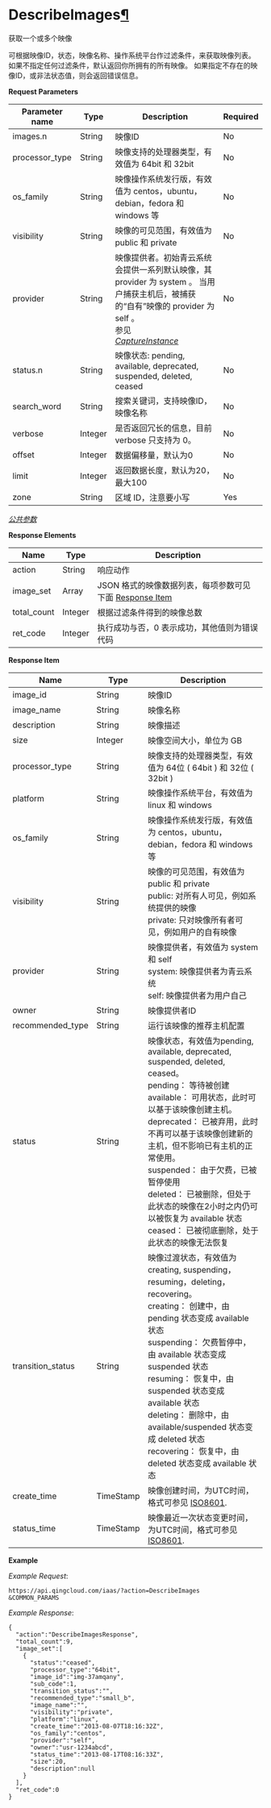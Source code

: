 ---
---

# DescribeImages[¶](#describeimages "永久链接至标题")

获取一个或多个映像

可根据映像ID，状态，映像名称、操作系统平台作过滤条件，来获取映像列表。 如果不指定任何过滤条件，默认返回你所拥有的所有映像。 如果指定不存在的映像ID，或非法状态值，则会返回错误信息。

**Request Parameters**

| Parameter name | Type | Description | Required |
| --- | --- | --- | --- |
| images.n | String | 映像ID | No |
| processor_type | String | 映像支持的处理器类型，有效值为 64bit 和 32bit | No |
| os_family | String | 映像操作系统发行版，有效值为 centos，ubuntu，debian，fedora 和 windows 等 | No |
| visibility | String | 映像的可见范围，有效值为 public 和 private | No |
| provider | String | 映像提供者。初始青云系统会提供一系列默认映像，其 provider 为 system 。 当用户捕获主机后，被捕获的“自有”映像的 provider 为 self 。<br/>参见<br/>[_CaptureInstance_](capture_instance.html#api-capture-instance) | No |
| status.n | String | 映像状态: pending, available, deprecated, suspended, deleted, ceased | No |
| search_word | String | 搜索关键词，支持映像ID，映像名称 | No |
| verbose | Integer | 是否返回冗长的信息，目前 verbose 只支持为 0。 | No |
| offset | Integer | 数据偏移量，默认为0 | No |
| limit | Integer | 返回数据长度，默认为20，最大100 | No |
| zone | String | 区域 ID，注意要小写 | Yes |

[_公共参数_](../../common/parameters.html#api-common-parameters)

**Response Elements**

| Name | Type | Description |
| --- | --- | --- |
| action | String | 响应动作 |
| image_set | Array | JSON 格式的映像数据列表，每项参数可见下面 [Response Item](#response-item) |
| total_count | Integer | 根据过滤条件得到的映像总数 |
| ret_code | Integer | 执行成功与否，0 表示成功，其他值则为错误代码 |

**Response Item**

| Name | Type | Description |
| --- | --- | --- |
| image_id | String | 映像ID |
| image_name | String | 映像名称 |
| description | String | 映像描述 |
| size | Integer | 映像空间大小，单位为 GB |
| processor_type | String | 映像支持的处理器类型，有效值为 64位 ( 64bit ) 和 32位 ( 32bit ) |
| platform | String | 映像操作系统平台，有效值为 linux 和 windows |
| os_family | String | 映像操作系统发行版，有效值为 centos，ubuntu，debian，fedora 和 windows 等 |
| visibility | String | 映像的可见范围，有效值为 public 和 private<br/>public: 对所有人可见，例如系统提供的映像<br/>private: 只对映像所有者可见，例如用户的自有映像 |
| provider | String | 映像提供者，有效值为 system 和 self<br/>system: 映像提供者为青云系统<br/>self: 映像提供者为用户自己 |
| owner | String | 映像提供者ID |
| recommended_type | String | 运行该映像的推荐主机配置 |
| status | String | 映像状态，有效值为pending, available, deprecated, suspended, deleted, ceased。<br/>pending： 等待被创建<br/>available： 可用状态，此时可以基于该映像创建主机。<br/>deprecated： 已被弃用，此时不再可以基于该映像创建新的主机，但不影响已有主机的正常使用。<br/>suspended： 由于欠费，已被暂停使用<br/>deleted： 已被删除，但处于此状态的映像在2小时之内仍可以被恢复为 available 状态<br/>ceased： 已被彻底删除，处于此状态的映像无法恢复 |
| transition_status | String | 映像过渡状态，有效值为creating, suspending，resuming，deleting，recovering。<br/>creating： 创建中，由 pending 状态变成 available 状态<br/>suspending： 欠费暂停中，由 available 状态变成 suspended 状态<br/>resuming： 恢复中，由 suspended 状态变成 available 状态<br/>deleting： 删除中，由 available/suspended 状态变成 deleted 状态<br/>recovering： 恢复中，由 deleted 状态变成 available 状态 |
| create_time | TimeStamp | 映像创建时间，为UTC时间，格式可参见 [ISO8601](http://www.w3.org/TR/NOTE-datetime). |
| status_time | TimeStamp | 映像最近一次状态变更时间，为UTC时间，格式可参见 [ISO8601](http://www.w3.org/TR/NOTE-datetime). |

**Example**

_Example Request_:

```
https://api.qingcloud.com/iaas/?action=DescribeImages
&COMMON_PARAMS
```

_Example Response_:

```
{
  "action":"DescribeImagesResponse",
  "total_count":9,
  "image_set":[
    {
      "status":"ceased",
      "processor_type":"64bit",
      "image_id":"img-37amqany",
      "sub_code":1,
      "transition_status":"",
      "recommended_type":"small_b",
      "image_name":"",
      "visibility":"private",
      "platform":"linux",
      "create_time":"2013-08-07T18:16:32Z",
      "os_family":"centos",
      "provider":"self",
      "owner":"usr-1234abcd",
      "status_time":"2013-08-17T08:16:33Z",
      "size":20,
      "description":null
    }
  ],
  "ret_code":0
}
```
